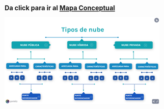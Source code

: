 ## Da click para ir al [Mapa Conceptual](https://view.genial.ly/5f62cd4ce232c50d9507cdaa/horizontal-infographic-review-mapa-conceptual-tipos-de-nibe)
![alt text](tipos%20de%20nube.PNG?raw=true)
